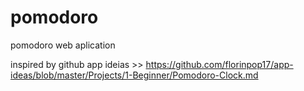 # pomodoro

pomodoro web aplication

inspired by github app ideias >> https://github.com/florinpop17/app-ideas/blob/master/Projects/1-Beginner/Pomodoro-Clock.md
